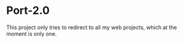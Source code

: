 # Port-2.0
This project only tries to redirect to all my web projects, which at the moment is only one.

